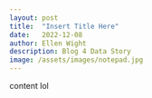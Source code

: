 ```yaml
---
layout: post
title:  "Insert Title Here"
date:   2022-12-08
author: Ellen Wight
description: Blog 4 Data Story
image: /assets/images/notepad.jpg
---
```


content lol
